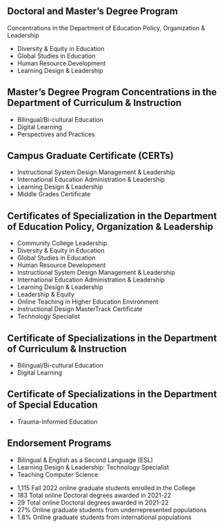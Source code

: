 ﻿---
layout: article.liquid
pageTitle: Online Programs
url: online_programs
---
## Doctoral and Master’s Degree Program 
Concentrations in the Department of Education Policy, Organization & Leadership
* Diversity & Equity in Education
* Global Studies in Education
* Human Resource Development
* Learning Design & Leadership

## Master’s Degree Program Concentrations in the Department of Curriculum & Instruction
* Bilingual/Bi-cultural Education
* Digital Learning
* Perspectives and Practices

## Campus Graduate Certificate (CERTs)
* Instructional System Design Management & Leadership
* International Education Administration & Leadership
* Learning Design & Leadership
* Middle Grades Certificate

## Certificates of Specialization in the Department of Education Policy, Organization & Leadership
* Community College Leadership
* Diversity & Equity in Education
* Global Studies in Education
* Human Resource Development
* Instructional System Design Management & Leadership
* International Education Administration & Leadership
* Learning Design & Leadership
* Leadership & Equity
* Online Teaching in Higher Education Environment
* Instructional Design MasterTrack Certificate
* Technology Specialist

## Certificate of Specializations in the Department of Curriculum & Instruction
* Bilingual/Bi-cultural Education
* Digital Learning

## Certificate of Specializations in the Department of Special Education
* Trauma-Informed Education

## Endorsement Programs
* Bilingual & English as a Second Language (ESL)
* Learning Design & Leadership: Technology Specialist
* Teaching Computer Science

<ul class="stats no-bullets">
<li><span>1,115</span> Fall 2022 online graduate students enrolled in the College</li>
<li><span class="blue">183</span> Total online Doctoral degrees awarded in 2021-22</li>
<li><span>29</span> Total online Doctoral degrees awarded in 2021-22</li>
<li><span class="blue">27%</span> Online graduate students from underrepresented populations</li>
<li><span>1.8%</span> Online graduate students from international populations</li>
</ul>